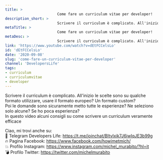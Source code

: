 ```yaml
---
title: > 
                        Come fare un curriculum vitae per developer!
description_short: > 
                        Scrivere il curriculum è complicato. All'inizio le scelte sono su qualche formato utilizzare, usare il formato europeo? Un formato ...
metaTitle: > 
                        Come fare un curriculum vitae per developer!
metaDesc: > 
                        Scrivere il curriculum è complicato. All'inizio le scelte sono su qualche formato utilizzare, usare il formato europeo? Un formato ...
link: 'https://www.youtube.com/watch?v=dEtFCCelsLo'
id: 'dEtFCCelsLo'
date: '2020-09-08'
slug: 'come-fare-un-curriculum-vitae-per-developer'
channel: 'DevelopersLife'
tags: 
- curriculum
- curriculumvitae
- developer
---
```

Scrivere il curriculum è complicato. All'inizio le scelte sono su qualche formato utilizzare, usare il formato europeo? Un formato custom?  
Poi le domande sono sicuramente metto tutte le esperienze? Ne seleziono solo alcune? Se ho poca esperienza?  
In questo video alcuni consigli su come scrivere un curriculum veramente efficace  
  
Ciao, mi trovi anche su:  
🧨 Telegram Developers Life: https://t.me/joinchat/BItvlxik7J6iwIqJE3b99g  
🔥 Pagina Facebook: https://www.facebook.com/howimetmich/  
💥 Profilo Instagram: https://www.instagram.com/michel_murabito/?hl=it  
💣 Profilo Twitter: https://twitter.com/michelmurabito
